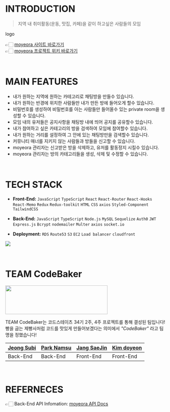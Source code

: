 # INTRODUCTION
> 지역 내 취미활동(운동, 맛집, 카페)을 같이 하고싶은 사람들의 모임

logo

👉🏻 [moyeora 사이트 바로가기]()  
👉🏻 [moyeora 프로젝트 위키 바로가기](https://github.com/codestates/moyeora/wiki)

<br>

# MAIN FEATURES
- 내가 원하는 지역에 원하는 카테고리로 채팅방을 만들수 있습니다.
- 내가 원하는 반경에 위치한 사람들만 내가 만든 방에 들어오게 할수 있습니다.
- 비밀번호를 생성하여 비밀번호를 아는 사람들만 들어올수 있는 private room을 생성할 수 있습니다.
- 모임 내의 유저들은 공지사항을 채팅방 내에 띄어 공지를 공유할수 있습니다.
- 내가 참여하고 싶은 카테고리의 방을 검색하여 모임에 참여할수 있습니다.
- 내가 원하는 거리를 설정하여 그 안에 있는 채팅방만을 검색할수 있습니다.
- 커뮤니티 매너를 지키지 않는 사람들과 방들을 신고할 수 있습니다.
- moyeora 관리자는 신고받은 방을 삭제하고, 유저를 활동정지 시킬수 있습니다.
- moyeora 관리자는 방의 카테고리들을 생성, 삭제 및 수정할 수 있습니다.


<br>

# TECH STACK
- **Front-End:** `JavaScript` `TypeScript` `React` `React-Router` `React-Hooks` `React-Memo` `Redux` `Redux-toolkit` `HTML` `CSS` `axios` `Styled-Component` `TailwindCSS`

- **Back-End:** `JavaScript` `TypeScript` `Node.js` `MySQL` `Sequelize` `Auth0` `JWT` `Express.js` `Bcrypt` `nodemailer` `Multer` `axios` `socket.io`

- **Deployment:** `RDS` `Route53` `S3` `EC2` `Load balancer` `cloudfront`

![](https://cdn.discordapp.com/attachments/919801014239002675/925586538774016110/2021-12-29_12.10.01.png)

<br>

# TEAM CodeBaker
<img src="https://cdn.discordapp.com/attachments/870468027773251616/923224816339783690/KakaoTalk_Photo_2021-12-22-23-44-50.jpeg" width="320" height="90"></img>

TEAM CodeBaker는 코드스테이츠 34기 2주, 4주 프로젝트를 통해 결성된 팀입니다!  
빵을 굽는 제빵사처럼 코드를 맛있게 만들어보겠다는 의미에서 _"CodeBaker"_ 라고 팀명을 정했습니다!

|[Jeong Subi](https://github.com/JeongSubi)|[Park Namsu](https://github.com/PARKNAMSU)|[Jang SaeJin](https://github.com/JangSeBaRi)|[Kim doyeon](https://github.com/kimdoyeonn)
|-----|-----|-----|----|
|Back-End|Back-End|Front-End|Front-End|

<br>

# REFERNECES
👉🏻 Back-End API Infomation: [moyeora API Docs](https://moyeora.gitbook.io/api-docs/QKwZQ5JnuOYEc4zO35aw/)  
